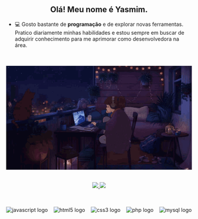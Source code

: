 <h2 align="center">Olá! Meu nome é Yasmim.</h2>

- 💻 Gosto bastante de **programação** e de explorar novas ferramentas. Pratico diariamente minhas habilidades e estou sempre em buscar de adquirir conhecimento para me aprimorar como desenvolvedora na área.
<br>

<div align="center"><br>
  <img src="gif/212750155-3ceddfbd-19d3-40a3-87af-8d329c8323c4.gif" width="850"/>
  
<br/>

  <a href="https://github.com/yasmklly"><br>
    <img height="160px" src="https://github-readme-stats.vercel.app/api?username=yasmklly&show_icons=true&theme=dracula&include_all_commits=true&count_private=true"/>
    <img height="160px" src="https://github-readme-stats.vercel.app/api/top-langs/?username=yasmklly&layout=compact&langs_count=7&theme=dracula"/>
  </a>

  <br/>

  <div><br>
    <img src="https://cdn.jsdelivr.net/gh/devicons/devicon/icons/javascript/javascript-original.svg" height="40" alt="javascript logo"/>
    &nbsp;&nbsp;
    <img src="https://cdn.jsdelivr.net/gh/devicons/devicon/icons/html5/html5-original.svg" height="40" alt="html5 logo"/>
    &nbsp;&nbsp;
    <img src="https://cdn.jsdelivr.net/gh/devicons/devicon/icons/css3/css3-original.svg" height="40" alt="css3 logo"/>
    &nbsp;&nbsp;
    <img src="https://cdn.jsdelivr.net/gh/devicons/devicon/icons/php/php-original.svg" height="40" alt="php logo"/>
    &nbsp;&nbsp;
    <img src="https://cdn.jsdelivr.net/gh/devicons/devicon/icons/mysql/mysql-original.svg" height="40" alt="mysql logo"/>
  </div>
  
</div>

